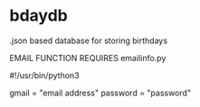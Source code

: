 # bdaydb
.json based database for storing birthdays

EMAIL FUNCTION REQUIRES emailinfo.py

#!/usr/bin/python3

gmail = "email address"
password = "password"

